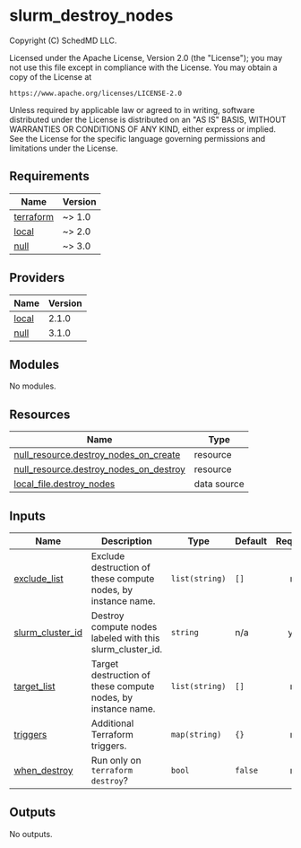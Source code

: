 # slurm_destroy_nodes

<!-- BEGINNING OF PRE-COMMIT-TERRAFORM DOCS HOOK -->
Copyright (C) SchedMD LLC.

Licensed under the Apache License, Version 2.0 (the "License");
you may not use this file except in compliance with the License.
You may obtain a copy of the License at

    https://www.apache.org/licenses/LICENSE-2.0

Unless required by applicable law or agreed to in writing, software
distributed under the License is distributed on an "AS IS" BASIS,
WITHOUT WARRANTIES OR CONDITIONS OF ANY KIND, either express or implied.
See the License for the specific language governing permissions and
limitations under the License.

## Requirements

| Name | Version |
|------|---------|
| <a name="requirement_terraform"></a> [terraform](#requirement\_terraform) | ~> 1.0 |
| <a name="requirement_local"></a> [local](#requirement\_local) | ~> 2.0 |
| <a name="requirement_null"></a> [null](#requirement\_null) | ~> 3.0 |

## Providers

| Name | Version |
|------|---------|
| <a name="provider_local"></a> [local](#provider\_local) | 2.1.0 |
| <a name="provider_null"></a> [null](#provider\_null) | 3.1.0 |

## Modules

No modules.

## Resources

| Name | Type |
|------|------|
| [null_resource.destroy_nodes_on_create](https://registry.terraform.io/providers/hashicorp/null/latest/docs/resources/resource) | resource |
| [null_resource.destroy_nodes_on_destroy](https://registry.terraform.io/providers/hashicorp/null/latest/docs/resources/resource) | resource |
| [local_file.destroy_nodes](https://registry.terraform.io/providers/hashicorp/local/latest/docs/data-sources/file) | data source |

## Inputs

| Name | Description | Type | Default | Required |
|------|-------------|------|---------|:--------:|
| <a name="input_exclude_list"></a> [exclude\_list](#input\_exclude\_list) | Exclude destruction of these compute nodes, by instance name. | `list(string)` | `[]` | no |
| <a name="input_slurm_cluster_id"></a> [slurm\_cluster\_id](#input\_slurm\_cluster\_id) | Destroy compute nodes labeled with this slurm\_cluster\_id. | `string` | n/a | yes |
| <a name="input_target_list"></a> [target\_list](#input\_target\_list) | Target destruction of these compute nodes, by instance name. | `list(string)` | `[]` | no |
| <a name="input_triggers"></a> [triggers](#input\_triggers) | Additional Terraform triggers. | `map(string)` | `{}` | no |
| <a name="input_when_destroy"></a> [when\_destroy](#input\_when\_destroy) | Run only on `terraform destroy`? | `bool` | `false` | no |

## Outputs

No outputs.
<!-- END OF PRE-COMMIT-TERRAFORM DOCS HOOK -->
